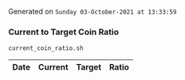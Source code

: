 Generated on `Sunday 03-October-2021 at 13:33:59`

### Current to Target Coin Ratio
`current_coin_ratio.sh`

Date|Current|Target|Ratio
---|---|---|---
